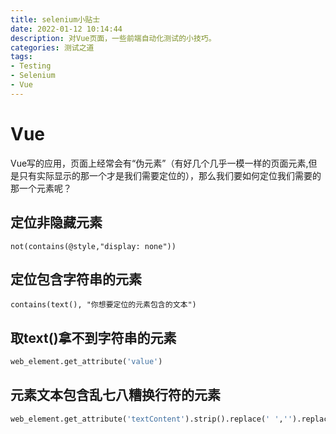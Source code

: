 ```yaml
---
title: selenium小贴士
date: 2022-01-12 10:14:44
description: 对Vue页面，一些前端自动化测试的小技巧。
categories: 测试之道
tags: 
- Testing
- Selenium
- Vue
---
```


# Vue

Vue写的应用，页面上经常会有“伪元素”（有好几个几乎一模一样的页面元素,但是只有实际显示的那一个才是我们需要定位的），那么我们要如何定位我们需要的那一个元素呢？

## 定位非隐藏元素

```xpath
not(contains(@style,"display: none"))
```

## 定位包含字符串的元素

```xpath
contains(text(), "你想要定位的元素包含的文本")
```

## 取text()拿不到字符串的元素

```python
web_element.get_attribute('value')
```

## 元素文本包含乱七八糟换行符的元素

```python
web_element.get_attribute('textContent').strip().replace(' ','').replace('\n','')
```